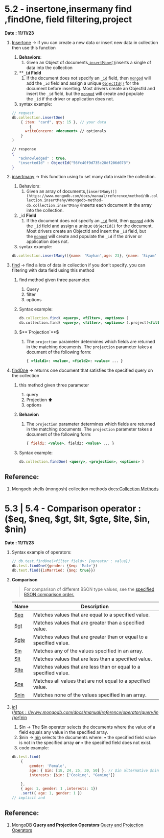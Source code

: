 # 5.2 - insertone,insermany find ,findOne, field filtering,project

**Date : 11/11/23**

1. [Insertone](https://www.mongodb.com/docs/manual/reference/method/db.collection.insertOne/) → if you can create a new data or insert new data  in collection then use this function
    1. **Behaviors:**
        1. Given an Object of documents,[`insertMany()`](https://www.mongodb.com/docs/manual/reference/method/db.collection.insertMany/#mongodb-method-db.collection.insertMany)inserts a single of data into the collection
    2. ****`_id` Field**
        1. If the document does not specify an [`_id`](https://www.mongodb.com/docs/manual/reference/glossary/#std-term-_id) field, then [`mongod`](https://www.mongodb.com/docs/manual/reference/program/mongod/#mongodb-binary-bin.mongod) will add the `_id` field and assign a unique [`ObjectId()`](https://www.mongodb.com/docs/manual/reference/method/ObjectId/#mongodb-method-ObjectId) for the document before inserting. Most drivers create an ObjectId and insert the `_id` field, but the [`mongod`](https://www.mongodb.com/docs/manual/reference/program/mongod/#mongodb-binary-bin.mongod) will create and populate the `_id` if the driver or application does not.
    3. syntax example:
    
    ```jsx
    // request
    db.collection.insertOne(
        { item: "card", qty: 15 }, // your data
    		{
          writeConcern: <document> // optionals
        }
    )
    
    // response
    {
       "acknowledged" : true,
       "insertedId" : ObjectId("56fc40f9d735c28df206d078")
    }
    ```
    
2. [insertmany](https://www.mongodb.com/docs/manual/reference/method/db.collection.insertMany/) →  this function using to set many data inside the collection.
    1. Behaviors:
        1. Given an array of documents,`[insertMany()](https://www.mongodb.com/docs/manual/reference/method/db.collection.insertMany/#mongodb-method-db.collection.insertMany)`inserts each document in the array into the collection.
    2. _id **Field**
        1. If the document does not specify an [`_id`](https://www.mongodb.com/docs/manual/reference/glossary/#std-term-_id) field, then [`mongod`](https://www.mongodb.com/docs/manual/reference/program/mongod/#mongodb-binary-bin.mongod) adds the `_id` field and assign a unique [`ObjectId()`](https://www.mongodb.com/docs/manual/reference/method/ObjectId/#mongodb-method-ObjectId) for the document. Most drivers create an ObjectId and insert the `_id` field, but the [`mongod`](https://www.mongodb.com/docs/manual/reference/program/mongod/#mongodb-binary-bin.mongod) will create and populate the `_id` if the driver or application does not.
    3. syntax example:
    
    ```jsx
    db.collection.insertMany([{name: 'Rayhan',age: 23}, {name: 'Siyam' , age: 24}])
    ```
    
3. [find](https://www.mongodb.com/docs/manual/reference/method/db.collection.find/) → find a lots of data in collection if you don’t specify.  you can filtering with data field using this method 
    1. find method given three parameter.
        1. Query
        2. filter
        3. options
    2. Syntax example:
        
        ```jsx
        db.collection.find( <query>, <filter>, <options> )
        db.collection.find( <query>, <filter>, <options> ).project(<filter>) // you can chining with find method
        ```
        
    3. $**`Projection`**$
        1. The `projection` parameter determines which fields are returned in the matching documents. The `projection` parameter takes a document of the following form:
            
            ```jsx
            { <field1>: <value>, <field2>: <value> ... }
            ```
            
4. [findOne](https://www.mongodb.com/docs/manual/reference/method/db.collection.findOne/) → returns one document that satisfies the specified query on the collection
    1. this method given three parameter
        1. query
        2. Projection ⬆️
        3. options
    2. **Behavior:**
        1. The `projection` parameter determines which fields are returned in the matching documents. The `projection` parameter takes a document of the following form:
            
            ```jsx
            { field1: <value>, field2: <value> ... }
            ```
            
        
    3. Syntax example:
        
        ```jsx
        db.collection.findOne( <query>, <projection>, <options> )
        ```
        

## Reference:

1. Mongodb shells (mongosh) collection methods docs:[Collection Methods](https://www.mongodb.com/docs/manual/reference/method/js-collection/)

# 5.3 | 5.4 - ****Comparison operator :(****$eq, $neq, $gt, $lt, $gte, $lte, $in, $nin)

**Date : 11/11/23**

1. Syntax example of operators:
    
    ```jsx
    // db.test.findOne(<filter field>: {opreator : value})
    db.test.findOne({gender: {$eq: 'Male'})
    db.test.find({isMarried: {$nq: true}})
    ```
    
2. ****Comparison****
    
    > For comparison of different BSON type values, see the [specified BSON comparison order.](https://www.mongodb.com/docs/manual/reference/bson-type-comparison-order/#std-label-bson-types-comparison-order)
    > 
    
    | Name | Description |
    | --- | --- |
    | [$eq](https://www.mongodb.com/docs/manual/reference/operator/query/eq/#mongodb-query-op.-eq) | Matches values that are equal to a specified value. |
    | [$gt](https://www.mongodb.com/docs/manual/reference/operator/query/gt/#mongodb-query-op.-gt) | Matches values that are greater than a specified value. |
    | [$gte](https://www.mongodb.com/docs/manual/reference/operator/query/gte/#mongodb-query-op.-gte )| Matches values that are greater than or equal to a specified value. |
    | [$in](https://www.mongodb.com/docs/manual/reference/operator/query/in/#mongodb-query-op.-in) | Matches any of the values specified in an array. |
    | [$lt](https://www.mongodb.com/docs/manual/reference/operator/query/lt/#mongodb-query-op.-lt) | Matches values that are less than a specified value. |
    | [$lte](https://www.mongodb.com/docs/manual/reference/operator/query/lte/#mongodb-query-op.-lte) | Matches values that are less than or equal to a specified value. |
    | [$ne](https://www.mongodb.com/docs/manual/reference/operator/query/ne/#mongodb-query-op.-ne) | Matches all values that are not equal to a specified value. |
    | [$nin](https://www.mongodb.com/docs/manual/reference/operator/query/nin/#mongodb-query-op.-nin) | Matches none of the values specified in an array. |
3. [$in](https://www.mongodb.com/docs/manual/reference/operator/query/in/) or [$nin](https://www.mongodb.com/docs/manual/reference/operator/query/nin/)
    1. $in → The $in operator selects the documents where the value of a field equals any value in the specified array.
    2. $nin → [nin](https://www.mongodb.com/docs/manual/reference/operator/query/nin/#mongodb-query-op.-nin) selects the documents where:
    • the specified field value is not in the specified array **or**
    • the specified field does not exist.
    3. code example:
    
    ```jsx
    db.test.find(
        {
            gender: 'Female',
            age: { $in: [18, 24, 25, 30, 50] }, // $in alternative $nin
            interests: {$in: ['Cooking', "Gaming"]}
            
        },
        { age: 1, gender: 1 ,interests: 1})
        .sort({ age: 1, gender: 1 })
    // implicit and
    ```
    

## Reference:

1. MongoDB **Query and Projection Operators**:[Query and Projection Operators](https://www.mongodb.com/docs/manual/reference/operator/query/)